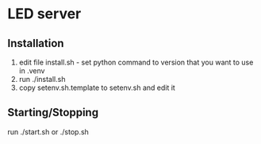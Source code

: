 # LED server

## Installation

1. edit file install.sh - set python command to version that you want to use in .venv
2. run ./install.sh
3. copy setenv.sh.template to setenv.sh and edit it

## Starting/Stopping
run ./start.sh or ./stop.sh
